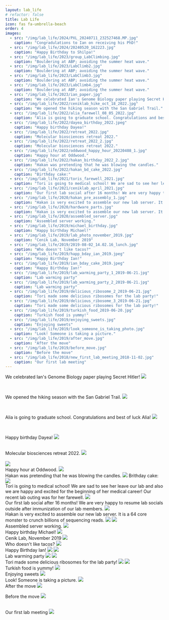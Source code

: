 ```yaml
---
layout: lab_life
# refactor: false
title: Lab Life
icon: fas fa-umbrella-beach
order: 4
images:
  - src: "/img/lab_life/2024/PXL_20240711_232527468.MP.jpg"
    caption: "Congradulations to Ian on receiving his PhD!"
  - src: "/img/lab_life/2024/20240520_162223.jpg"
    caption: "Happy Birthday to Shilpa!"
  - src: "/img/lab_life/2023/group_LabClimbing.jpg"
    caption: "Bouldering at ABP; avoiding the summer heat wave."
  - src: "/img/lab_life/2023/LabClimb2.jpg"
    caption: "Bouldering at ABP; avoiding the summer heat wave."
  - src: "/img/lab_life/2023/LabClimb3.jpg"
    caption: "Bouldering at ABP; avoiding the summer heat wave."
  - src: "/img/lab_life/2023/LabClimb4.jpg"
    caption: "Bouldering at ABP; avoiding the summer heat wave."
  - src: "/img/lab_life/2023/ian_paper.jpg"
    caption: "We celebrated Ian's Genome Biology paper playing Secret Hitler!"
  - src: "/img/lab_life/2022/ceniklab_hike_oct_18_2022.jpg"
    caption: "We opened the hiking season with the San Gabriel Trail."
  - src: "/img/lab_life/2022/alia_farewell_08_05_2022.jpg"
    caption: "Alia is going to graduate school. Congratulations and best of luck Alia!"
  - src: "/img/lab_life/2022/dayea_birthday_2022.jpeg"
    caption: "Happy birthday Dayea!"
  - src: "/img/lab_life/2022/retreat_2022.jpg"
    caption: "Molecular biosciences retreat 2022."
  - src: "/img/lab_life/2022/retreat_2022_2.jpg"
    caption: "Molecular biosciences retreat 2022."
  - src: "/img/lab_life/2022/oddwood_happy_hour_20220408_1.jpg"
    caption: "Happy hour at Oddwood."
  - src: "/img/lab_life/2022/hakan_birthday_2022_2.jpg"
    caption: "Hakan was pretending that he was blowing the candles."
  - src: "/img/lab_life/2022/hakan_bd_cake_2022.jpg"
    caption: "Birthday cake:"
  - src: "/img/lab_life/2021/toris_farewell_2021.jpg"
    caption: "Tori is going to medical school! We are sad to see her leave our lab and also we are happy and excited for the beginning of her medical career! Our recent lab outing was for her farewell."
  - src: "/img/lab_life/2021/ceniklab_april_2021.jpg"
    caption: "Our first lab social after 16 months! We are very happy to resume lab socials outside after immunization of our lab members."
  - src: "/img/lab_life/2020/hakan_pre_assembly_1.jpg"
    caption: "Hakan is very excited to assemble our new lab server. It is a 64 core monster to crunch billions of sequencing reads."
  - src: "/img/lab_life/2020/hardware_parts.jpg"
    caption: "Hakan is very excited to assemble our new lab server. It is a 64 core monster to crunch billions of sequencing reads."
  - src: "/img/lab_life/2020/assembled_server.jpg"
    caption: "Assembled server working."
  - src: "/img/lab_life/2019/michael_birthday.jpg"
    caption: "Happy birthday Michael!"
  - src: "/img/lab_life/2019/lab_photo_november_2019.jpg"
    caption: "Cenik Lab, November 2019"
  - src: "/img/lab_life/2019/2019-08-02_14.02.16_lunch.jpg"
    caption: "Who doesn't like tacos?"
  - src: "/img/lab_life/2019/happ_bday_ian_2019.jpeg"
    caption: "Happy Birthday Ian!"
  - src: "/img/lab_life/2019/ian_bday_cake_2019.jpeg"
    caption: "Happy Birthday Ian!"
  - src: "/img/lab_life/2019/lab_warming_party_1_2019-06-21.jpg"
    caption: "Lab warming party"
  - src: "/img/lab_life/2019/lab_warming_party_2_2019-06-21.jpg"
    caption: "Lab warming party"
  - src: "/img/lab_life/2019/delicious_ribosome_2_2019-06-21.jpg"
    caption: "Tori made some delicious ribosomes for the lab party!"
  - src: "/img/lab_life/2019/delicious_ribosome_3_2019-06-21.jpg"
    caption: "Tori made some delicious ribosomes for the lab party!"
  - src: "/img/lab_life/2019/turkish_food_2019-06-20.jpg"
    caption: "Turkish food is yummy!"
  - src: "/img/lab_life/2019/enjoying_sweets.jpg"
    caption: "Enjoying sweets"
  - src: "/img/lab_life/2019/look_someone_is_taking_photo.jpg"
    caption: "Look! Someone is taking a picture."
  - src: "/img/lab_life/2019/after_move.jpg"
    caption: "After the move"
  - src: "/img/lab_life/2019/before_move.jpg"
    caption: "Before the move"
  - src: "/img/lab_life/2018/new_first_lab_meeting_2018-11-02.jpg"
    caption: "Our first lab meeting"
---
```


<!-- 2023 -->

We celebrated Ian's Genome Biology paper playing Secret Hitler!
<img src="/img/lab_life/2023/ian_paper.jpg">

<br>

<!-- 2022 -->

We opened the hiking season with the San Gabriel Trail.
<img src="/img/lab_life/2022/ceniklab_hike_oct_18_2022.jpg">

<br>

Alia is going to graduate school. Congratulations and best of luck Alia!
<img src="/img/lab_life/2022/alia_farewell_08_05_2022.jpg">

<br>

Happy birthday Dayea!
<img src="/img/lab_life/2022/dayea_birthday_2022.jpeg">

<br>
Molecular biosciences retreat 2022.

<img src="/img/lab_life/2022/retreat_2022.jpg">
<br>
<br>
<img src="/img/lab_life/2022/retreat_2022_2.jpg">

<br>
Happy hour at Oddwood.
<img src="/img/lab_life/2022/oddwood_happy_hour_20220408_1.jpg">

<br>
Hakan was pretending that he was blowing the candles.
<img src="/img/lab_life/2022/hakan_birthday_2022_2.jpg">
Brithday cake:
<img src="/img/lab_life/2022/hakan_bd_cake_2022.jpg">

<!-- 2021 -->

<br>
Tori is going to medical school! We are sad to see her leave our lab 
and also we are happy and excited for the beginning of her medical career!
Our recent lab outing was for her farewell.
<img src="/img/lab_life/2021/toris_farewell_2021.jpg">

<br>
Our first lab social after 16 months!
We are very happy to resume lab socials outside after immunization of our lab members.
<img src="/img/lab_life/2021/ceniklab_april_2021.jpg">

<!-- 2020 -->

<br>
Hakan is very excited to assemble our new lab server.
It is a 64 core monster to crunch billions of sequencing reads.
<img src="/img/lab_life/2020/hakan_pre_assembly_1.jpg">
<img src="/img/lab_life/2020/hardware_parts.jpg">
<br>
Assembled server working.
<img src="/img/lab_life/2020/assembled_server.jpg">

<!-- 2019 -->

<br>
Happy birthday Michael!
<img src="/img/lab_life/2019/michael_birthday.jpg">

<br>
Cenik Lab, November 2019
<img src="/img/lab_life/2019/lab_photo_november_2019.jpg">

<br>
Who doesn't like tacos?
<img src="/img/lab_life/2019/2019-08-02_14.02.16_lunch.jpg">

<br>
Happy Birthday Ian!
<img src="/img/lab_life/2019/happ_bday_ian_2019.jpeg">
<img src="/img/lab_life/2019/ian_bday_cake_2019.jpeg">

<br>
Lab warming party
<img src="/img/lab_life/2019/lab_warming_party_1_2019-06-21.jpg">
<img src="/img/lab_life/2019/lab_warming_party_2_2019-06-21.jpg">

<br>
Tori made some delicious ribosomes for the lab party!
<img src="/img/lab_life/2019/delicious_ribosome_2_2019-06-21.jpg">
<img src="/img/lab_life/2019/delicious_ribosome_3_2019-06-21.jpg">

<br>
Turkish food is yummy!
<img src="/img/lab_life/2019/turkish_food_2019-06-20.jpg">

<br>
Enjoying sweets
<img src="/img/lab_life/2019/enjoying_sweets.jpg">

<br>
Look! Someone is taking a picture.
<img src="/img/lab_life/2019/look_someone_is_taking_photo.jpg">

<br>
After the move
<img src="/img/lab_life/2019/after_move.jpg">

<br>

Before the move
<img src="/img/lab_life/2019/before_move.jpg">

<!-- 2018 -->
<br>
Our first lab meeting

<img src="/img/lab_life/2018/new_first_lab_meeting_2018-11-02.jpg">
